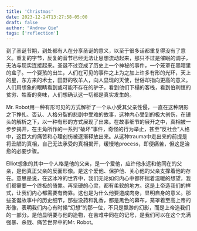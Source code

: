 ```yaml
---
title: 'Christmas'
date: 2023-12-24T13:27:58-05:00
draft: false
author: "Andrew Qie"
tags: ['reflection']
---
```


到了圣诞节期，到处都有人在分享圣诞的意义，以至于很多话都重复得没有了意义。重复的字节，反复的音节已经无法让思想流动起来，那只不过是催眠的调子，无法与现实连接起来。圣诞不过变成了历史上一个神秘的事件，一个笼罩在黑暗里的盒子。一个婴孩的出生，人们在可见的事件之上为之加上许多有形的光环，天上的星，东方来的术士，田野的牧羊人，向人显现的天使，世俗却指向更高的意义。人们用想象的眼睛看到或可能不存在的驴子，看到他们下榻的客栈，看到伯利恒的贫穷、牲畜的臭味，人们想确认这一切都是真实发生的。

Mr. Robot用一种有形可见的方式解析了一个从小受其父亲性侵，一直在这种阴影之下挣扎、否认、人格分裂的悲剧中受难的故事，这种内心受到的极大创伤，在镜头的解析之下，以一种有形的方式展现了出来。在故事细节的展开之中，真相被一步步揭开，在主角所作的一系列“破坏”事件，奇怪的行为举止，甚至“反社会”人格中，这巨大的痛苦和心理创伤被逐渐释放出来。从这种trauma中走出来的前提是将丑陋的真相，自己无法承受的真相揭开，缓慢地process，即便痛苦，但这是治愈的必要步骤。

Elliot想象的其中一个人格是他的父亲，是一个爱他，应许他永远和他同在的父亲，是他真正父亲的反面形像。是这个爱他、保护他、关心他的父亲支撑着他的存在。意思是说，在这冰冷的世界中，我们无论如何内心中都怀揣着温暖的想望，我们都需要一个终极的倚靠。再坚硬的心灵，都有柔软的地方。这是上帝造我们的样式，让我们内心都需要有倚靠。这也是为什么他要道成肉身，显明自身的意义。那些圣诞故事中的历史细节，那些没药和乳香，都是黑色的幕布，笼罩着至高上帝的形像，表明我们内心有时候“幻想”的那一位，不只是飘渺的幻影，而是上帝造我们的一部分。是他显明要与他的造物，在苦难中同在的记号，是我们可以在这个充满强暴、杀戮、痛苦世界中的Mr. Robot。
